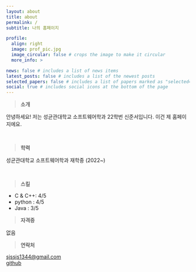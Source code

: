 ```yaml
---
layout: about
title: about
permalink: /
subtitle: 나의 홈페이지

profile:
  align: right
  image: prof_pic.jpg
  image_circular: false # crops the image to make it circular
  more_info: >

news: false # includes a list of news items
latest_posts: false # includes a list of the newest posts
selected_papers: false # includes a list of papers marked as "selected={true}"
social: true # includes social icons at the bottom of the page
---
```


> **소개** <br>

안녕하세요! 저는 성균관대학교 소프트웨어학과 22학번 신준서입니다.
이건 제 홈페이지에요.

<br>

> **학력** <br>

성균관대학교 소프트웨어학과 재학중 (2022~)

<br>

> **스킬** <br>

- C & C++: 4/5
- python : 4/5
- Java : 3/5

> **자격증** <br>

없음

> **연락처** <br>

sjssjs1344@gmail.com\
[github](https://github.com/moseoridev)

<br>
<br>
